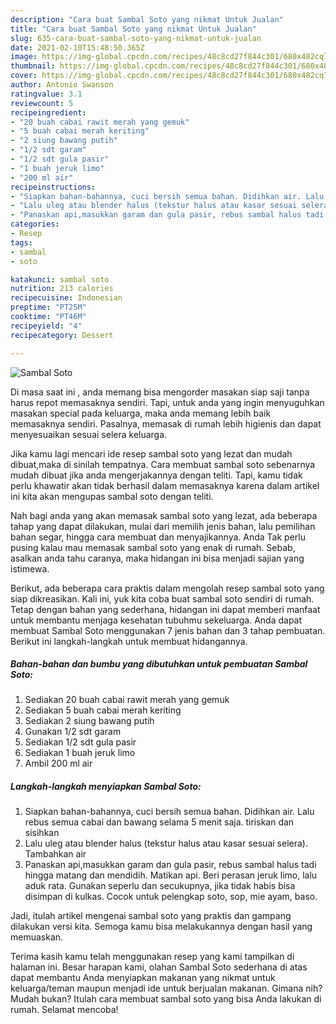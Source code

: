 ```yaml
---
description: "Cara buat Sambal Soto yang nikmat Untuk Jualan"
title: "Cara buat Sambal Soto yang nikmat Untuk Jualan"
slug: 635-cara-buat-sambal-soto-yang-nikmat-untuk-jualan
date: 2021-02-10T15:48:50.365Z
image: https://img-global.cpcdn.com/recipes/48c8cd27f844c301/680x482cq70/sambal-soto-foto-resep-utama.jpg
thumbnail: https://img-global.cpcdn.com/recipes/48c8cd27f844c301/680x482cq70/sambal-soto-foto-resep-utama.jpg
cover: https://img-global.cpcdn.com/recipes/48c8cd27f844c301/680x482cq70/sambal-soto-foto-resep-utama.jpg
author: Antonio Swanson
ratingvalue: 3.1
reviewcount: 5
recipeingredient:
- "20 buah cabai rawit merah yang gemuk"
- "5 buah cabai merah keriting"
- "2 siung bawang putih"
- "1/2 sdt garam"
- "1/2 sdt gula pasir"
- "1 buah jeruk limo"
- "200 ml air"
recipeinstructions:
- "Siapkan bahan-bahannya, cuci bersih semua bahan. Didihkan air. Lalu rebus semua cabai dan bawang selama 5 menit saja. tiriskan dan sisihkan"
- "Lalu uleg atau blender halus (tekstur halus atau kasar sesuai selera). Tambahkan air"
- "Panaskan api,masukkan garam dan gula pasir, rebus sambal halus tadi hingga matang dan mendidih. Matikan api. Beri perasan jeruk limo, lalu aduk rata. Gunakan seperlu dan secukupnya, jika tidak habis bisa disimpan di kulkas. Cocok untuk pelengkap soto, sop, mie ayam, baso."
categories:
- Resep
tags:
- sambal
- soto

katakunci: sambal soto 
nutrition: 213 calories
recipecuisine: Indonesian
preptime: "PT25M"
cooktime: "PT46M"
recipeyield: "4"
recipecategory: Dessert

---
```



![Sambal Soto](https://img-global.cpcdn.com/recipes/48c8cd27f844c301/680x482cq70/sambal-soto-foto-resep-utama.jpg)

Di masa  saat ini , anda memang bisa mengorder masakan siap saji tanpa harus repot memasaknya sendiri. Tapi, untuk anda yang ingin menyuguhkan masakan special pada keluarga, maka anda memang lebih baik memasaknya sendiri. Pasalnya, memasak di rumah lebih higienis dan dapat menyesuaikan sesuai selera keluarga.

Jika kamu lagi mencari ide resep sambal soto yang lezat dan mudah dibuat,maka di sinilah tempatnya. Cara membuat sambal soto  sebenarnya mudah dibuat jika anda mengerjakannya dengan teliti. Tapi, kamu tidak perlu khawatir akan tidak berhasil dalam memasaknya 
karena dalam artikel ini kita akan mengupas sambal soto dengan teliti.  



Nah bagi anda yang akan memasak sambal soto yang lezat, ada beberapa tahap yang dapat dilakukan, mulai dari memilih jenis bahan, lalu pemilihan bahan segar, hingga cara membuat dan menyajikannya. Anda Tak perlu pusing kalau mau memasak sambal soto yang enak di rumah. Sebab, asalkan anda  tahu caranya, maka hidangan ini bisa menjadi sajian yang istimewa.

Berikut, ada beberapa cara praktis  dalam mengolah resep sambal soto yang siap dikreasikan. Kali ini, yuk kita coba buat sambal soto sendiri di rumah. Tetap dengan bahan yang sederhana, hidangan ini dapat memberi manfaat untuk membantu menjaga kesehatan tubuhmu sekeluarga. Anda dapat membuat Sambal Soto menggunakan 7 jenis bahan dan 3 tahap pembuatan. Berikut ini langkah-langkah untuk membuat hidangannya.

<!--inarticleads1-->

##### Bahan-bahan dan bumbu yang dibutuhkan untuk pembuatan Sambal Soto:

1. Sediakan 20 buah cabai rawit merah yang gemuk
1. Sediakan 5 buah cabai merah keriting
1. Sediakan 2 siung bawang putih
1. Gunakan 1/2 sdt garam
1. Sediakan 1/2 sdt gula pasir
1. Sediakan 1 buah jeruk limo
1. Ambil 200 ml air




<!--inarticleads2-->

##### Langkah-langkah menyiapkan Sambal Soto:

1. Siapkan bahan-bahannya, cuci bersih semua bahan. Didihkan air. Lalu rebus semua cabai dan bawang selama 5 menit saja. tiriskan dan sisihkan
1. Lalu uleg atau blender halus (tekstur halus atau kasar sesuai selera). Tambahkan air
1. Panaskan api,masukkan garam dan gula pasir, rebus sambal halus tadi hingga matang dan mendidih. Matikan api. Beri perasan jeruk limo, lalu aduk rata. Gunakan seperlu dan secukupnya, jika tidak habis bisa disimpan di kulkas. Cocok untuk pelengkap soto, sop, mie ayam, baso.




Jadi, itulah artikel mengenai  sambal soto  yang praktis dan gampang dilakukan versi kita. Semoga kamu bisa melakukannya dengan hasil yang memuaskan. 

Terima kasih kamu telah menggunakan resep yang kami tampilkan di halaman ini. Besar harapan kami, olahan  Sambal Soto sederhana di atas dapat membantu Anda menyiapkan makanan yang nikmat untuk keluarga/teman maupun menjadi ide untuk berjualan makanan. Gimana nih? Mudah bukan? Itulah cara membuat sambal soto yang bisa Anda lakukan di rumah. Selamat mencoba!

